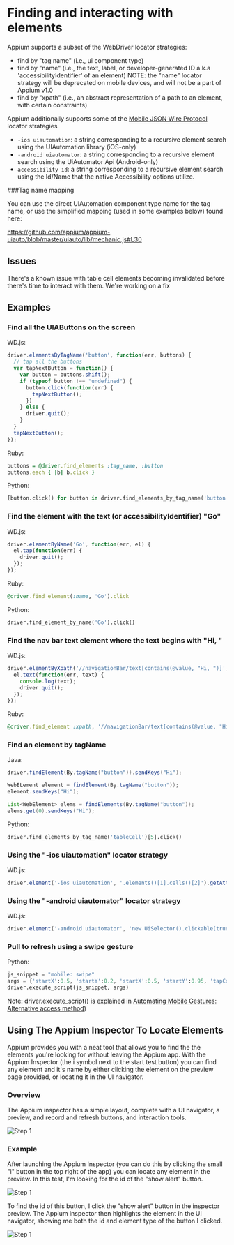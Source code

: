 Finding and interacting with elements
=====================================

Appium supports a subset of the WebDriver locator strategies:

* find by "tag name" (i.e., ui component type)
* find by "name" (i.e., the text, label, or developer-generated ID a.k.a
'accessibilityIdentifier' of an element)
  NOTE: the "name" locator strategy will be deprecated on mobile devices,
  and will not be a part of Appium v1.0
* find by "xpath" (i.e., an abstract representation of a path to an element,
with certain constraints)

Appium additionally supports some of the [Mobile JSON Wire Protocol](https://code.google.com/p/selenium/source/browse/spec-draft.md?repo=mobile) locator strategies

* `-ios uiautomation`: a string corresponding to a recursive element search
using the UIAutomation library (iOS-only)
* `-android uiautomator`: a string corresponding to a recursive element
search using the UiAutomator Api (Android-only)
* `accessibility id`: a string corresponding to a recursive element search
using the Id/Name that the native Accessibility options utilize.

###Tag name mapping

You can use the direct UIAutomation component type name for the tag name,
or use the simplified mapping (used in some examples below) found here:

https://github.com/appium/appium-uiauto/blob/master/uiauto/lib/mechanic.js#L30

Issues
------

There's a known issue with table cell elements becoming invalidated before
there's time to interact with them. We're working on a fix

Examples
--------

### Find all the UIAButtons on the screen

WD.js:

```js
driver.elementsByTagName('button', function(err, buttons) {
  // tap all the buttons
  var tapNextButton = function() {
    var button = buttons.shift();
    if (typeof button !== "undefined") {
      button.click(function(err) {
        tapNextButton();
      })
    } else {
      driver.quit();
    }
  }
  tapNextButton();
});
```

Ruby:

```ruby
buttons = @driver.find_elements :tag_name, :button
buttons.each { |b| b.click }
```

Python:

```python
[button.click() for button in driver.find_elements_by_tag_name('button')]
```

### Find the element with the text (or accessibilityIdentifier) "Go"

WD.js:

```js
driver.elementByName('Go', function(err, el) {
  el.tap(function(err) {
    driver.quit();
  });
});
```

Ruby:

```ruby
@driver.find_element(:name, 'Go').click
```

Python:

```python
driver.find_element_by_name('Go').click()
```

### Find the nav bar text element where the text begins with "Hi, "

WD.js:

```js
driver.elementByXpath('//navigationBar/text[contains(@value, "Hi, ")]', function(err, el) {
  el.text(function(err, text) {
    console.log(text);
    driver.quit();
  });
});
```

Ruby:

```ruby
@driver.find_element :xpath, '//navigationBar/text[contains(@value, "Hi, ")]'
```

### Find an element by tagName

Java:

```java
driver.findElement(By.tagName("button")).sendKeys("Hi");

WebELement element = findElement(By.tagName("button"));
element.sendKeys("Hi");

List<WebElement> elems = findElements(By.tagName("button"));
elems.get(0).sendKeys("Hi");
```

Python:

```python
driver.find_elements_by_tag_name('tableCell')[5].click()
```

### Using the "-ios uiautomation" locator strategy

WD.js:

```js
driver.element('-ios uiautomation', '.elements()[1].cells()[2]').getAttribute('name');
```

### Using the "-android uiautomator" locator strategy

WD.js:

```js
driver.element('-android uiautomator', 'new UiSelector().clickable(true)').getAttribute('name');
```

### Pull to refresh using a swipe gesture

Python:

```python
js_snippet = "mobile: swipe"
args = {'startX':0.5, 'startY':0.2, 'startX':0.5, 'startY':0.95, 'tapCount':1, 'duration':10}
driver.execute_script(js_snippet, args)
```

Note: driver.execute_script() is explained in [Automating Mobile Gestures: Alternative access method](https://github.com/appium/appium/wiki/Automating-mobile-gestures))

Using The Appium Inspector To Locate Elements
--------

Appium provides you with a neat tool that allows you to find the the elements
you're looking for without leaving the Appium app. With the Appium Inspector
(the i symbol next to the start test button) you can find any element and
it's name by either clicking the element on the preview page provided,
or locating it in the UI navigator.

### Overview

The Appium inspector has a simple layout, complete with a UI navigator,
a preview, and record and refresh buttons, and interaction tools.

![Step 1](https://raw.github.com/appium/appium/master/assets/InspectorImages/Overview.png)

### Example

After launching the Appium Inspector (you can do this by clicking the small
"i" button in the top right of the app) you can locate any element in the
preview. In this test, I'm looking for the id of the "show alert" button.

![Step 1](https://raw.github.com/appium/appium/master/assets/InspectorImages/Step1.png)

To find the id of this button, I click the "show alert" button in the
inspector preview. The Appium inspector then highlights the element in the UI
navigator, showing me both the id and element type of the button I clicked.

![Step 1](https://raw.github.com/appium/appium/master/assets/InspectorImages/Step2.png)
